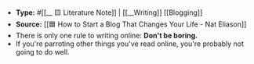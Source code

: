 - **Type:** #[[__ 🟨 Literature Note]] | [[__Writing]] [[Blogging]]
- **Source:** [[🟦 How to Start a Blog That Changes Your Life - Nat Eliason]]
- There is only one rule to writing online: **Don't be boring.**
- If you're parroting other things you've read online, you're probably not going to do well.
